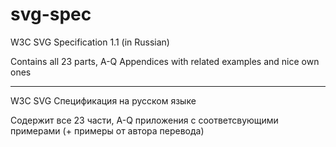 # svg-spec
W3С SVG Specification 1.1 (in Russian)

Contains all 23 parts, A-Q Appendices with related examples and nice own ones
<hr>

W3С SVG Спецификация на русском языке

Содержит все 23 части, A-Q приложения с соответсвующими примерами (+ примеры от автора перевода)
